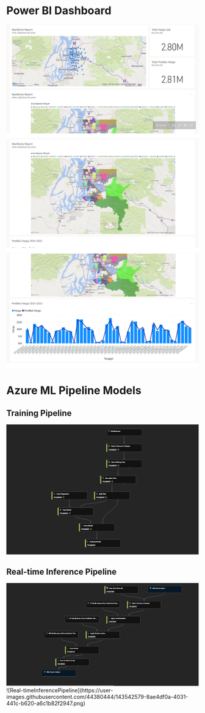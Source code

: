 # Power BI Dashboard

<img src="Dokumentasi/Report Power BI/Dashboard1.png" />
<img src="Dokumentasi/Report Power BI/Dashboard2.png" />
<img src="Dokumentasi/Report Power BI/Dashboard3.png" />

# Azure ML Pipeline Models
## Training Pipeline
<img src="Dokumentasi/TrainingPipeline.PNG" />

## Real-time Inference Pipeline
<img src="Dokumentasi/Real-timeInferencePipeline.PNG" />
![Real-timeInferencePipeline](https://user-images.githubusercontent.com/44380444/143542579-8ae4df0a-4031-441c-b620-a6c1b82f2947.png)

